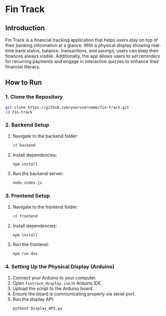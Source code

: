 # Fin Track

## Introduction
Fin Track is a financial tracking application that helps users stay on top of their banking information at a glance. With a physical display showing real-time bank status, balance, transactions, and savings, users can keep their finances always visible. Additionally, the app allows users to set reminders for recurring payments and engage in interactive quizzes to enhance their financial literacy.

## How to Run

### 1. Clone the Repository
```bash
git clone https://github.com/yourusername/fin-track.git
cd fin-track
```

### 2. Backend Setup
1. Navigate to the backend folder:
   ```bash
   cd backend
   ```
2. Install dependencies:
   ```bash
   npm install
   ```
3. Run the backend server:
   ```bash
   node index.js
   ```

### 3. Frontend Setup
1. Navigate to the frontend folder:
   ```bash
   cd frontend
   ```
2. Install dependencies:
   ```bash
   npm install
   ```
3. Run the frontend:
   ```bash
   npm run dev
   ```

### 4. Setting Up the Physical Display (Arduino)
1. Connect your Arduino to your computer.
2. Open `fintrack_display.ino` in Arduino IDE.
3. Upload the script to the Arduino board.
4. Ensure the board is communicating properly via serial port.
5. Run the display API:
   ```bash
   python3 Display_API.py
   ```

